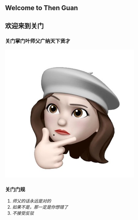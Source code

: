## Welcome to Then Guan
## 欢迎来到关门

### 关门掌门叶师父广纳天下贤才
![Image of Master Ye](./portrait-masterye.JPG)

### 关门门规
1. *师父的话永远是对的*
2. *如果不是，那一定是你想错了*
3. *不接受反驳*
